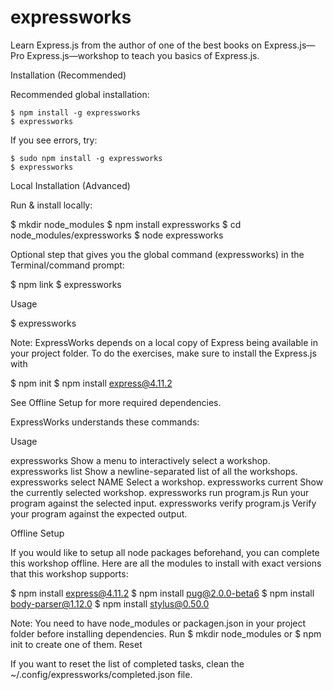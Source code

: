 
# expressworks

Learn Express.js from the author of one of the best books on Express.js—Pro Express.js—workshop to teach you basics of Express.js.

Installation (Recommended)

Recommended global installation:
```
$ npm install -g expressworks
$ expressworks
```
If you see errors, try:
```
$ sudo npm install -g expressworks
$ expressworks
```
Local Installation (Advanced)

Run & install locally:

$ mkdir node_modules
$ npm install expressworks
$ cd node_modules/expressworks
$ node expressworks

Optional step that gives you the global command (expressworks) in the Terminal/command prompt:

$ npm link
$ expressworks

Usage

$ expressworks

Note: ExpressWorks depends on a local copy of Express being available in your project folder. To do the exercises, make sure to install the Express.js with

$ npm init
$ npm install express@4.11.2

See Offline Setup for more required dependencies.

ExpressWorks understands these commands:

Usage

  expressworks
    Show a menu to interactively select a workshop.
  expressworks list
    Show a newline-separated list of all the workshops.
  expressworks select NAME
    Select a workshop.
  expressworks current
    Show the currently selected workshop.
  expressworks run program.js
    Run your program against the selected input.
  expressworks verify program.js
    Verify your program against the expected output.

Offline Setup

If you would like to setup all node packages beforehand, you can complete this workshop offline. Here are all the modules to install with exact versions that this workshop supports:

$ npm install express@4.11.2
$ npm install pug@2.0.0-beta6
$ npm install body-parser@1.12.0
$ npm install stylus@0.50.0

Note: You need to have node_modules or packagen.json in your project folder before installing dependencies. Run $ mkdir node_modules or $ npm init to create one of them.
Reset

If you want to reset the list of completed tasks, clean the ~/.config/expressworks/completed.json file.